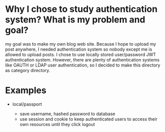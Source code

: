 # Why I chose to study authentication system? What is my problem and goal?

my goal was to make my own blog web site. Because I hope to upload my post anywhere, I needed authentication system so nobody except me is allowed to upload posts. I chose to use locally stored user/password JWT authentication system. However, there are plenty of authentication systems like OAUTH or LDAP user authentication, so I decided to make this directory as category directory. 

# Examples

* local/passport

    * save username, hashed password to database 
    * use session and cookie to keep authenticated users to access their own resources until they click logout